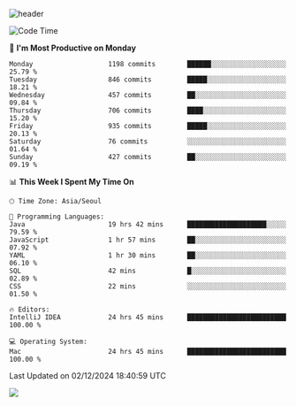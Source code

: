 ![header](https://capsule-render.vercel.app/api?type=Egg&color=timeAuto&height=300&section=header&text=PoPo&fontSize=90&animation=fadeIn)

  <!--START_SECTION:waka-->
![Code Time](http://img.shields.io/badge/Code%20Time-2%2C192%20hrs%2037%20mins-blue)

📅 **I'm Most Productive on Monday** 

```text
Monday                   1198 commits        ██████░░░░░░░░░░░░░░░░░░░   25.79 % 
Tuesday                  846 commits         █████░░░░░░░░░░░░░░░░░░░░   18.21 % 
Wednesday                457 commits         ██░░░░░░░░░░░░░░░░░░░░░░░   09.84 % 
Thursday                 706 commits         ████░░░░░░░░░░░░░░░░░░░░░   15.20 % 
Friday                   935 commits         █████░░░░░░░░░░░░░░░░░░░░   20.13 % 
Saturday                 76 commits          ░░░░░░░░░░░░░░░░░░░░░░░░░   01.64 % 
Sunday                   427 commits         ██░░░░░░░░░░░░░░░░░░░░░░░   09.19 % 
```


📊 **This Week I Spent My Time On** 

```text
🕑︎ Time Zone: Asia/Seoul

💬 Programming Languages: 
Java                     19 hrs 42 mins      ████████████████████░░░░░   79.59 % 
JavaScript               1 hr 57 mins        ██░░░░░░░░░░░░░░░░░░░░░░░   07.92 % 
YAML                     1 hr 30 mins        ██░░░░░░░░░░░░░░░░░░░░░░░   06.10 % 
SQL                      42 mins             █░░░░░░░░░░░░░░░░░░░░░░░░   02.89 % 
CSS                      22 mins             ░░░░░░░░░░░░░░░░░░░░░░░░░   01.50 % 

🔥 Editors: 
IntelliJ IDEA            24 hrs 45 mins      █████████████████████████   100.00 % 

💻 Operating System: 
Mac                      24 hrs 45 mins      █████████████████████████   100.00 % 
```


 Last Updated on 02/12/2024 18:40:59 UTC
<!--END_SECTION:waka-->



<img src="https://capsule-render.vercel.app/api?type=Egg&color=timeAuto&height=300&section=footer&text=PoPo&fontSize=90&animation=fadeIn&reversal=true" />
